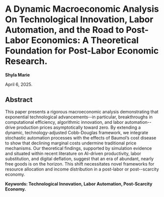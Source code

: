 
# A Dynamic Macroeconomic Analysis On Technological Innovation, Labor Automation, and the Road to Post-Labor Economics: A Theoretical Foundation for Post-Labor Economic Research.

**Shyla Marie** <br>

April 6, 2025. <br>

## Abstract

This paper presents a rigorous macroeconomic analysis demonstrating that exponential technological advancements--in particular, breakthroughs in computational efficiency, algorithmic innovation, 
and labor automation--drive production prices asymptotically toward zero. By extending a dynamic, technology-adjusted Cobb-Douglas framework, we integrate stochastic automation processes with the 
effects of Baumol’s cost disease to show that declining marginal costs undermine traditional price mechanisms. Our theoretical findings, supported by simulation evidence and situated within recent 
literature on AI-driven productivity, labor substitution, and digital deflation, suggest that an era of abundant, nearly free goods is on the horizon. This shift necessitates novel frameworks for 
resource allocation and income distribution in a post-labor or post--scarcity economy. <br>

**Keywords: Technological Innovation, Labor Automation, Post-Scarcity Economy.**
